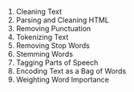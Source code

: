 1. Cleaning Text 
2. Parsing and Cleaning HTML 
3. Removing Punctuation 
4. Tokenizing Text 
5. Removing Stop Words 
6. Stemming Words 
7. Tagging Parts of Speech 
8. Encoding Text as a Bag of Words 
9. Weighting Word Importance 
